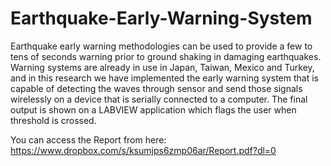 # Earthquake-Early-Warning-System
Earthquake early warning methodologies can be used to provide a few to tens of seconds warning prior to ground shaking in damaging earthquakes. Warning systems are already in use in Japan, Taiwan, Mexico and Turkey, and in this research we have implemented the early warning system that is capable of detecting the waves through sensor and send those signals wirelessly on a device that is serially connected to a computer. The final output is shown on a LABVIEW application which flags the user when threshold is crossed.

You can access the Report from here:
https://www.dropbox.com/s/ksumjps6zmp06ar/Report.pdf?dl=0
